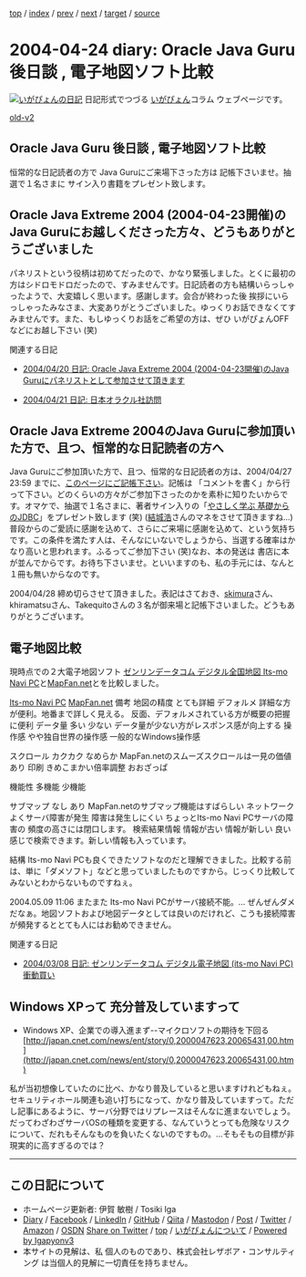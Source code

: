 [top](../index.html) 
 / [index](index.html) 
 / [prev](ig040423.html) 
 / [next](ig040426.html) 
 / [target](https://www.igapyon.jp/igapyon/diary/2004/ig040424.html) 
 / [source](https://github.com/igapyon/diary/blob/master/2004/ig040424.src.md) 

2004-04-24 diary: Oracle Java Guru 後日談 , 電子地図ソフト比較
=====================================================================================================
[![いがぴょんの日記](https://www.igapyon.jp/igapyon/diary/images/iga202308_64.jpg "いがぴょん")](https://www.igapyon.jp/igapyon/diary/memo/memoigapyon.html) 日記形式でつづる [いがぴょん](https://www.igapyon.jp/igapyon/diary/memo/memoigapyon.html)コラム ウェブページです。

[old-v2](ig040424-orig.html)

## Oracle Java Guru 後日談 , 電子地図ソフト比較

恒常的な日記読者の方で Java Guruにご来場下さった方は 記帳下さいませ。抽選で１名さまに サイン入り書籍をプレゼント致します。


## Oracle Java Extreme 2004 (2004-04-23開催)のJava Guruにお越しくださった方々、どうもありがとうございました

パネリストという役柄は初めてだったので、かなり緊張しました。とくに最初の方はシドロモドロだったので、すみませんです。日記読者の方も結構いらっしゃったようで、大変嬉しく思います。感謝します。会合が終わった後 挨拶にいらっしゃったみなさま、大変ありがとうございました。ゆっくりお話できなくてすみませんです。また、もしゆっくりお話をご希望の方は、ぜひ いがぴょんOFFなどにお越し下さい (笑)

関連する日記

* [2004/04/20 日記: Oracle Java Extreme 2004 (2004-04-23開催)のJava Guruにパネリストとして参加させて頂きます](ig040420.html)
  
* [2004/04/21 日記: 日本オラクル社訪問](ig040421.html)

## Oracle Java Extreme 2004のJava Guruに参加頂いた方で、且つ、恒常的な日記読者の方へ

Java Guruにご参加頂いた方で、且つ、恒常的な日記読者の方は、2004/04/27 23:59 までに、[このページにご記帳下さい](http://d.hatena.ne.jp/igapyon/20040424)。記帳は 「コメントを書く」から行って下さい。どのくらいの方々がご参加下さったのかを素朴に知りたいからです。オマケで、抽選で１名さまに、著者サイン入りの「[やさしく学ぶ 基礎からのJDBC](../../book/jdbc.html)」をプレゼント致します (笑) ([結城浩](http://www.hyuki.com/)さんのマネをさせて頂きますね…)普段からのご愛読に感謝を込めて、さらにご来場に感謝を込めて、という気持ちです。この条件を満たす人は、そんなにいないでしょうから、当選する確率はかなり高いと思われます。ふるってご参加下さい (笑)なお、本の発送は 書店に本が並んでからです。お待ち下さいませ。といいますのも、私の手元には、なんと１冊も無いからなのです。

2004/04/28 締め切らさせて頂きました。表記はさておき、[skimura](http://d.hatena.ne.jp/skimura/)さん、khiramatsuさん、Takequitoさんの３名が御来場と記帳下さいました。どうもありがとうございます。

## 電子地図比較

現時点での２大電子地図ソフト [ゼンリンデータコム デジタル全国地図 Its-mo Navi PC](http://www.zmap.net/)と[MapFan.net](http://www.mapfan.net/)とを比較しました。

[Its-mo Navi PC](http://www.zmap.net/)
[MapFan.net](http://www.mapfan.net/)
備考
地図の精度
とても詳細
デフォルメ
詳細な方が便利。地番まで詳しく見える。
      反面、デフォルメされている方が概要の把握に便利
データ量
多い
少ない
データ量が少ない方がレスポンス感が向上する
操作感
やや独自世界の操作感
一般的なWindows操作感

スクロール
カクカク
なめらか
MapFan.netのスムーズスクロールは一見の価値あり
印刷
きめこまかい倍率調整
おおざっぱ

機能性
多機能
少機能

サブマップ
なし
あり
MapFan.netのサブマップ機能はすばらしい
ネットワーク
よくサーバ障害が発生
障害は発生しにくい
ちょっとIts-mo Navi PCサーバの障害の
      頻度の高さには閉口します。
検索結果情報
情報が古い
情報が新しい
良い感じで検索できます。新しい情報も入っています。









結構 Its-mo Navi PCも良くできたソフトなのだと理解できました。比較する前は、単に「ダメソフト」などと思っていましたものですから。じっくり比較してみないとわからないものですねぇ。

2004.05.09 11:06 またまた Its-mo Navi PCがサーバ接続不能。… ぜんぜんダメだなぁ。地図ソフトおよび地図データとしては良いのだけれど、こうも接続障害が頻発するととても人にはお勧めできません。

関連する日記

* [2004/03/08 日記: ゼンリンデータコム デジタル電子地図 (its-mo Navi PC) 衝動買い](ig040308.html)

## Windows XPって 充分普及していますって

* Windows XP、企業での導入進まず--マイクロソフトの期待を下回る
  [http://japan.cnet.com/news/ent/story/0,2000047623,20065431,00.htm](http://japan.cnet.com/news/ent/story/0,2000047623,20065431,00.htm)

私が当初想像していたのに比べ、かなり普及していると思いますけれどもねぇ。セキュリティホール関連も追い打ちになって、かなり普及していますって。ただし記事にあるように、サーバ分野ではリプレースはそんなに進まないでしょう。だってわざわざサーバOSの種類を変更する、なんていうとっても危険なリスクについて、だれもそんなものを負いたくないのですもの。…そもそもの目標が非現実的に高すぎるのでは？


----------------------------------------------------------------------------------------------------

## この日記について

* ホームページ更新者: 伊賀 敏樹 / Tosiki Iga
* [Diary](https://www.igapyon.jp/igapyon/diary/) / [Facebook](https://www.facebook.com/igapyon) / [LinkedIn](https://www.linkedin.com/in/toshikiiga) / [GitHub](https://github.com/igapyon) / [Qiita](https://qiita.com/igapyon) / [Mastodon](https://social.vivaldi.net/@igapyon) / [Post](https://post.news/igapyon) / [Twitter](https://twitter.com/ToshikiIga) / [Amazon](https://www.amazon.co.jp/%E4%BC%8A%E8%B3%80-%E6%95%8F%E6%A8%B9/e/B004LTQWCQ) / [OSDN](https://ja.osdn.net/users/iga/)
[Share on Twitter](https://twitter.com/intent/tweet?hashtags=igapyon%2Cdiary%2C%E3%81%84%E3%81%8C%E3%81%B4%E3%82%87%E3%82%93&text=Oracle+Java+Guru+%E5%BE%8C%E6%97%A5%E8%AB%87+%2C+%E9%9B%BB%E5%AD%90%E5%9C%B0%E5%9B%B3%E3%82%BD%E3%83%95%E3%83%88%E6%AF%94%E8%BC%83&url=https%3A%2F%2Fwww.igapyon.jp%2Figapyon%2Fdiary%2F2004%2Fig040424.html) / [top](../index.html) / [いがぴょんについて](https://www.igapyon.jp/igapyon/diary/memo/memoigapyon.html) / [Powered by Igapyonv3](https://github.com/igapyon/igapyonv3)
* 本サイトの見解は、私 個人のものであり、株式会社レザボア・コンサルティング は当個人的見解に一切責任を持ちません。 
